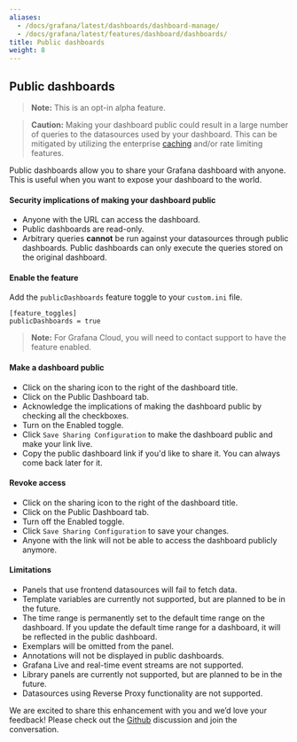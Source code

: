```yaml
---
aliases:
  - /docs/grafana/latest/dashboards/dashboard-manage/
  - /docs/grafana/latest/features/dashboard/dashboards/
title: Public dashboards
weight: 8
---
```


## Public dashboards

> **Note:** This is an opt-in alpha feature.

> **Caution:** Making your dashboard public could result in a large number of queries to the datasources used by your dashboard.
> This can be mitigated by utilizing the enterprise [caching](https://grafana.com/docs/grafana/latest/enterprise/query-caching/) and/or rate limiting features.

Public dashboards allow you to share your Grafana dashboard with anyone. This is useful when you want to expose your
dashboard to the world.

#### Security implications of making your dashboard public

- Anyone with the URL can access the dashboard.
- Public dashboards are read-only.
- Arbitrary queries **cannot** be run against your datasources through public dashboards. Public dashboards can only execute the
  queries stored on the original dashboard.

#### Enable the feature

Add the `publicDashboards` feature toggle to your `custom.ini` file.

```
[feature_toggles]
publicDashboards = true
```

> **Note:** For Grafana Cloud, you will need to contact support to have the feature enabled.

#### Make a dashboard public

- Click on the sharing icon to the right of the dashboard title.
- Click on the Public Dashboard tab.
- Acknowledge the implications of making the dashboard public by checking all the checkboxes.
- Turn on the Enabled toggle.
- Click `Save Sharing Configuration` to make the dashboard public and make your link live.
- Copy the public dashboard link if you'd like to share it. You can always come back later for it.

#### Revoke access

- Click on the sharing icon to the right of the dashboard title.
- Click on the Public Dashboard tab.
- Turn off the Enabled toggle.
- Click `Save Sharing Configuration` to save your changes.
- Anyone with the link will not be able to access the dashboard publicly anymore.

#### Limitations

- Panels that use frontend datasources will fail to fetch data.
- Template variables are currently not supported, but are planned to be in the future.
- The time range is permanently set to the default time range on the dashboard. If you update the default time range for a dashboard, it will be reflected in the public dashboard.
- Exemplars will be omitted from the panel.
- Annotations will not be displayed in public dashboards.
- Grafana Live and real-time event streams are not supported.
- Library panels are currently not supported, but are planned to be in the future.
- Datasources using Reverse Proxy functionality are not supported.

We are excited to share this enhancement with you and we’d love your feedback! Please check out the [Github](https://github.com/grafana/grafana/discussions/49253) discussion and join the conversation.
